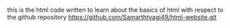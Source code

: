 this is the html code written to learn about the basics of html with respect to the github repository 
https://github.com/Samarthtyagi49/html-website.git

